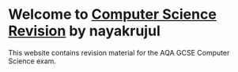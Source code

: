 # Welcome to [Computer Science Revision](https://nayakrujul.github.io/CompSci/) by nayakrujul

This website contains revision material for the AQA GCSE Computer Science exam. 

